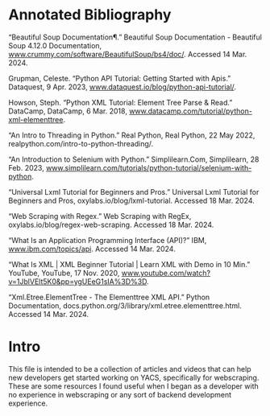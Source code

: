 # Annotated Bibliography
“Beautiful Soup Documentation¶.” Beautiful Soup Documentation - Beautiful Soup 4.12.0 Documentation, 
        www.crummy.com/software/BeautifulSoup/bs4/doc/. Accessed 14 Mar. 2024. 
        
Grupman, Celeste. “Python API Tutorial: Getting Started with Apis.” Dataquest, 9 Apr. 2023, 
        www.dataquest.io/blog/python-api-tutorial/. 

Howson, Steph. “Python XML Tutorial: Element Tree Parse & Read.” DataCamp, DataCamp, 6 Mar. 2018, 
        www.datacamp.com/tutorial/python-xml-elementtree. 
        
“An Intro to Threading in Python.” Real Python, Real Python, 22 May 2022, 
        realpython.com/intro-to-python-threading/. 
        
“An Introduction to Selenium with Python.” Simplilearn.Com, Simplilearn, 28 Feb. 2023, 
        www.simplilearn.com/tutorials/python-tutorial/selenium-with-python. 

“Universal Lxml Tutorial for Beginners and Pros.” Universal Lxml Tutorial for Beginners and Pros, 
        oxylabs.io/blog/lxml-tutorial. Accessed 18 Mar. 2024. 

“Web Scraping with Regex.” Web Scraping with RegEx, oxylabs.io/blog/regex-web-scraping. Accessed 18 
        Mar. 2024. 
        
“What Is an Application Programming Interface (API)?” IBM, www.ibm.com/topics/api. Accessed 14 Mar. 2024. 

“What Is XML | XML Beginner Tutorial | Learn XML with Demo in 10 Min.” YouTube, YouTube, 17 Nov. 2020, 
        www.youtube.com/watch?v=1JblVElt5K0&pp=ygUEeG1sIA%3D%3D. 
        
“Xml.Etree.ElementTree - The Elementtree XML API.” Python Documentation, 
        docs.python.org/3/library/xml.etree.elementtree.html. Accessed 14 Mar. 2024. 

# Intro 
This file is intended to be a collection of articles and videos that can help new developers get started 
    working on YACS, specifically for webscraping. These are some resources I found useful when I began
    as a developer with no experience in webscraping or any sort of backend development experience. 


